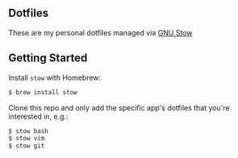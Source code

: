 ## Dotfiles

These are my personal dotfiles managed via [GNU Stow](https://www.google.com/url?sa=t&rct=j&q=&esrc=s&source=web&cd=1&cad=rja&uact=8&ved=0ahUKEwijnq_R8NvSAhXCrlQKHUYyBu8QFggcMAA&url=https%3A%2F%2Fwww.gnu.org%2Fsoftware%2Fstow%2F&usg=AFQjCNFx-pZae1i-34NXvVXajkYAheu7dw&sig2=dmOUEezpHMhVEKeC5k0n5g)

## Getting Started

Install `stow` with Homebrew:

```bash
$ brew install stow
```

Clone this repo and only add the specific app's dotfiles that you're interested in, e.g.:

```bash
$ stow bash
$ stow vim
$ stow git
```

